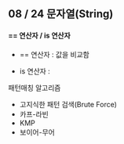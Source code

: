 ## 08 / 24 문자열(String)

#### == 연산자 / is 연산자

- == 연산자 : 값을 비교함

- is 연산자 : 

패턴매칭 알고리즘 

- 고지식한 패턴 검색(Brute Force)
- 카프-라빈
- KMP
- 보이어-무어